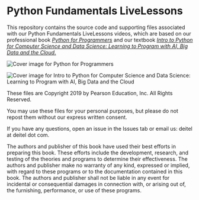# Python Fundamentals LiveLessons
This repository contains the source code and supporting files associated with our Python Fundamentals LiveLessons videos, which are based on our professional book <a href=https://amzn.to/2Kd8dQk target="_blank">_Python for Programmers_</a> and our textbook <a href=https://amzn.to/2KfCptN target="_blank">_Intro to Python for Computer Science and Data Science: Learning to Program with AI, Big Data and the Cloud_.</a>
    
![Cover image for Python for Programmers](http://deitel.com/bookresources/PythonFP/PythonForProgrammersCover.png)

![Cover image for Intro to Python for Computer Science and Data Science: 
    Learning to Program with AI, Big Data and the Cloud](http://deitel.com/bookresources/IntroToPython/IntroToPythonCover.png)

These files are Copyright 2019 by Pearson Education, Inc. All Rights Reserved. 

You may use these files for your personal purposes, but please do not repost them without our express written consent.

If you have any questions, open an issue in the Issues tab or email us: deitel at deitel dot com.

The authors and publisher of this book have used their best efforts in preparing this book. These efforts include the development, research, and testing of the theories and programs to determine their effectiveness. The authors and publisher make no warranty of any kind, expressed or implied, with regard to these programs or to the documentation contained in this book. The authors and publisher shall not be liable in any event for incidental or consequential damages in connection with, or arising out of, the furnishing, performance, or use of these programs.
